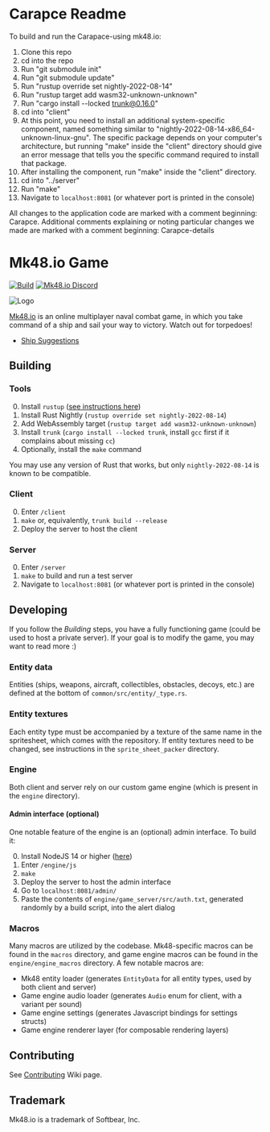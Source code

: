 # Carapce Readme
To build and run the Carapace-using mk48.io:

1. Clone this repo
2. cd into the repo
3. Run "git submodule init"
4. Run "git submodule update"
5. Run "rustup override set nightly-2022-08-14"
6. Run "rustup target add wasm32-unknown-unknown"
7. Run "cargo install --locked trunk@0.16.0"
8. cd into "client"
9. At this point, you need to install an additional system-specific component, named something similar to "nightly-2022-08-14-x86_64-unknown-linux-gnu". The specific package depends on your computer's architecture, but running "make" inside the "client" directory should give an error message that tells you the specific command required to install that package.
10. After installing the component, run "make" inside the "client" directory.
11. cd into "../server"
12. Run "make"
13. Navigate to `localhost:8081` (or whatever port is printed in the console)

All changes to the application code are marked with a comment beginning: Carapce.
Additional comments explaining or noting particular changes we made are marked with a comment beginning: Carapce-details

# Mk48.io Game

[![Build](https://github.com/SoftbearStudios/mk48/actions/workflows/build.yml/badge.svg)](https://github.com/SoftbearStudios/mk48/actions/workflows/build.yml)
<a href='https://discord.gg/YMheuFQWTX'>
  <img src='https://img.shields.io/badge/Mk48.io-%23announcements-blue.svg' alt='Mk48.io Discord' />
</a>

![Logo](/client/logo-712.png)

[Mk48.io](https://mk48.io) is an online multiplayer naval combat game, in which you take command of a ship and sail your way to victory. Watch out for torpedoes!

- [Ship Suggestions](https://github.com/SoftbearStudios/mk48/discussions/132)

## Building

### Tools

0. Install `rustup` ([see instructions here](https://rustup.rs/))
1. Install Rust Nightly (`rustup override set nightly-2022-08-14`)
2. Add WebAssembly target (`rustup target add wasm32-unknown-unknown`)
3. Install `trunk` (`cargo install --locked trunk`, install `gcc` first if it complains about missing `cc`)
4. Optionally, install the `make` command

You may use any version of Rust that works, but only `nightly-2022-08-14` is known
to be compatible.

### Client

0. Enter `/client`
1. `make` or, equivalently, `trunk build --release`
2. Deploy the server to host the client

### Server

0. Enter `/server`
1. `make` to build and run a test server
2. Navigate to `localhost:8081` (or whatever port is printed in the console)

## Developing

If you follow the *Building* steps, you have a fully functioning game (could be used to host a private server). If your goal
is to modify the game, you may want to read more :)

### Entity data

Entities (ships, weapons, aircraft, collectibles, obstacles, decoys, etc.) are defined at the bottom of
`common/src/entity/_type.rs`.

### Entity textures

Each entity type must be accompanied by a texture of the same name in the spritesheet, which comes with the
repository. If entity textures need to be changed, see instructions in the `sprite_sheet_packer` directory.

### Engine

Both client and server rely on our custom game engine (which is present in the `engine` directory).

#### Admin interface (optional)
One notable feature of the engine is an (optional) admin interface. To build it:

0. Install NodeJS 14 or higher ([here](https://nodejs.org/en/download/))
1. Enter `/engine/js`
2. `make`
3. Deploy the server to host the admin interface
4. Go to `localhost:8081/admin/`
5. Paste the contents of `engine/game_server/src/auth.txt`, generated randomly by a build script, into the alert dialog

### Macros

Many macros are utilized by the codebase. Mk48-specific macros can be found in the `macros` directory,
and game engine macros can be found in the `engine/engine_macros` directory. A few notable macros are:
- Mk48 entity loader (generates `EntityData` for all entity types, used by both client and server)
- Game engine audio loader (generates `Audio` enum for client, with a variant per sound)
- Game engine settings (generates Javascript bindings for settings structs)
- Game engine renderer layer (for composable rendering layers)

## Contributing
See [Contributing](https://github.com/SoftbearStudios/mk48/wiki/Contributing) Wiki page.

## Trademark

Mk48.io is a trademark of Softbear, Inc.
